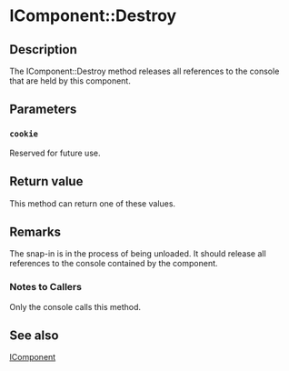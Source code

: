 # IComponent::Destroy

## Description

The IComponent::Destroy method releases all references to the console that are held by this component.

## Parameters

### `cookie`

Reserved for future use.

## Return value

This method can return one of these values.

## Remarks

The snap-in is in the process of being unloaded. It should release all references to the console contained by the component.

### Notes to Callers

Only the console calls this method.

## See also

[IComponent](https://learn.microsoft.com/windows/desktop/api/mmc/nn-mmc-icomponent)